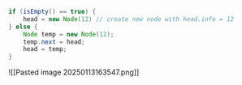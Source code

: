 ```Java
if (isEmpty() == true) {
	head = new Node(12) // create new node with head.info = 12
} else {
	Node temp = new Node(12);
	temp.next = head;
	head = temp;
}
```

![[Pasted image 20250113163547.png]]
